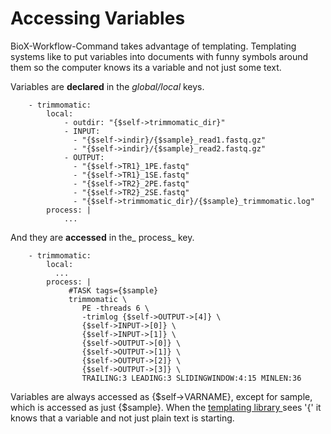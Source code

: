 # Accessing Variables

BioX-Workflow-Command takes advantage of templating. Templating systems like to put variables into documents with funny symbols around them so the computer knows its a variable and not just some text.

Variables are **declared** in the _global/local_ keys.

```
    - trimmomatic:
        local:
            - outdir: "{$self->trimmomatic_dir}"
            - INPUT:
              - "{$self->indir}/{$sample}_read1.fastq.gz"
              - "{$self->indir}/{$sample}_read2.fastq.gz"
            - OUTPUT:
              - "{$self->TR1}_1PE.fastq"
              - "{$self->TR1}_1SE.fastq"
              - "{$self->TR2}_2PE.fastq"
              - "{$self->TR2}_2SE.fastq"
              - "{$self->trimmomatic_dir}/{$sample}_trimmomatic.log"
        process: |
            ...
```

And they are **accessed** in the_ process_ key.

```
    - trimmomatic:
        local:
          ...
        process: |
             #TASK tags={$sample}
             trimmomatic \
                PE -threads 6 \
                -trimlog {$self->OUTPUT->[4]} \
                {$self->INPUT->[0]} \
                {$self->INPUT->[1]} \
                {$self->OUTPUT->[0]} \
                {$self->OUTPUT->[1]} \
                {$self->OUTPUT->[2]} \
                {$self->OUTPUT->[3]} \
                TRAILING:3 LEADING:3 SLIDINGWINDOW:4:15 MINLEN:36
```

Variables are always accessed as {$self-&gt;VARNAME}, except for sample, which is accessed as just {$sample}. When the [templating library ](https://metacpan.org/pod/Text::Template) sees '{' it knows that a variable and not just plain text is starting.

